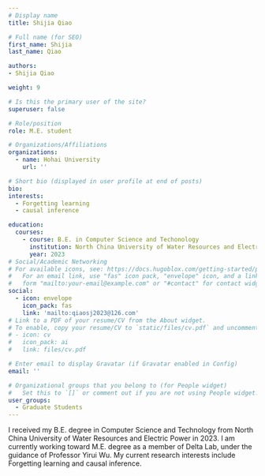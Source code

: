```yaml
---
# Display name
title: Shijia Qiao

# Full name (for SEO)
first_name: Shijia
last_name: Qiao

authors:
- Shijia Qiao

weight: 9

# Is this the primary user of the site?
superuser: false

# Role/position
role: M.E. student

# Organizations/Affiliations
organizations:
  - name: Hohai University
    url: ''

# Short bio (displayed in user profile at end of posts)
bio: 
interests:
  - Forgetting learning
  - causal inference

education:
  courses:
    - course: B.E. in Computer Science and Techonology
      institution: North China University of Water Resources and Electric Power
      year: 2023
# Social/Academic Networking
# For available icons, see: https://docs.hugoblox.com/getting-started/page-builder/#icons
#   For an email link, use "fas" icon pack, "envelope" icon, and a link in the
#   form "mailto:your-email@example.com" or "#contact" for contact widget.
social:
  - icon: envelope
    icon_pack: fas
    link: 'mailto:qiaosj2023@126.com'
# Link to a PDF of your resume/CV from the About widget.
# To enable, copy your resume/CV to `static/files/cv.pdf` and uncomment the lines below.
# - icon: cv
#   icon_pack: ai
#   link: files/cv.pdf

# Enter email to display Gravatar (if Gravatar enabled in Config)
email: ''

# Organizational groups that you belong to (for People widget)
#   Set this to `[]` or comment out if you are not using People widget.
user_groups:
  - Graduate Students
---
```


I received my B.E. degree in Computer Science and Technology from North China University of Water Resources and Electric Power in 2023. I am currently working toward M.E. degree as a member of Delta Lab, under the guidance of Professor Yirui Wu. My current research interests include Forgetting learning and causal inference.
